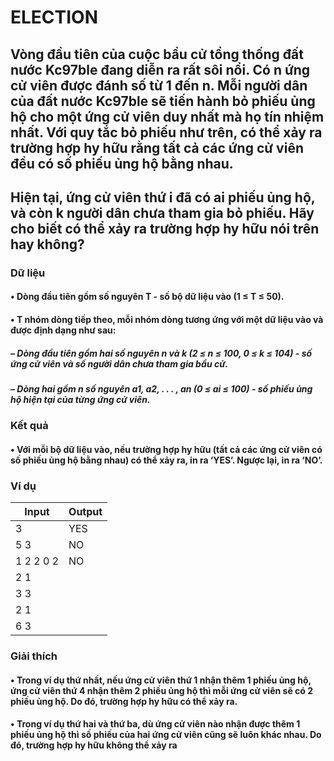 # ELECTION
## Vòng đầu tiên của cuộc bầu cử tổng thống đất nước Kc97ble đang diễn ra rất sôi nổi. Có n ứng cử viên được đánh số từ 1 đến n. Mỗi người dân của đất nước Kc97ble sẽ tiến hành bỏ phiếu ủng hộ cho một ứng cử viên duy nhất mà họ tín nhiệm nhất. Với quy tắc bỏ phiếu như trên, có thể xảy ra trường hợp hy hữu rằng tất cả các ứng cử viên đều có số phiếu ủng hộ bằng nhau.
## Hiện tại, ứng cử viên thứ i đã có ai phiếu ủng hộ, và còn k người dân chưa tham gia bỏ phiếu. Hãy cho biết có thể xảy ra trường hợp hy hữu nói trên hay không?
### Dữ liệu 
#### • Dòng đầu tiên gồm số nguyên T - số bộ dữ liệu vào (1 ≤ T ≤ 50).
#### • T nhóm dòng tiếp theo, mỗi nhóm dòng tương ứng với một dữ liệu vào và được định dạng như sau:
##### – Dòng đầu tiên gồm hai số nguyên n và k (2 ≤ n ≤ 100, 0 ≤ k ≤ 104) - số ứng cử viên và số người dân chưa tham gia bầu cử.
##### – Dòng hai gồm n số nguyên a1, a2, . . . , an (0 ≤ ai ≤ 100) - số phiếu ủng hộ hiện tại của từng ứng cử viên.
### Kết quả
#### • Với mỗi bộ dữ liệu vào, nếu trường hợp hy hữu (tất cả các ứng cử viên có số phiếu ủng hộ bằng nhau) có thể xảy ra, in ra ‘YES’. Ngược lại, in ra ‘NO’.
### Ví dụ
| Input      | Output |
|-------     |--------|
|3           |YES     |
|5 3         |NO      |
|1 2 2 0 2   |NO      |
|2 1         |        |
|3 3         |        |
|2 1         |        |
|6 3         |        |
### Giải thích 
#### • Trong ví dụ thứ nhất, nếu ứng cử viên thứ 1 nhận thêm 1 phiếu ủng hộ, ứng cử viên thứ 4 nhận thêm 2 phiếu ủng hộ thì mỗi ứng cử viên sẽ có 2 phiếu ủng hộ. Do đó, trường hợp hy hữu có thể xảy ra.
#### • Trong ví dụ thứ hai và thứ ba, dù ứng cử viên nào nhận được thêm 1 phiếu ủng hộ thì số phiếu của hai ứng cử viên cũng sẽ luôn khác nhau. Do đó, trường hợp hy hữu không thể xảy ra

